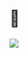 # :tada: 

<a href="https://github.com/anuraghazra/github-readme-stats">
  <img align="left" src="https://github-readme-stats.vercel.app/api?username=THEToilet&count_private=true&show_icons=true&theme=vue" />
</a>

<!---
<a href="https://atcoder.jp/users/toilet">
  <img align="right" src="https://github-program-rate.herokuapp.com/svg?name=toilet" />
</a>
--->
